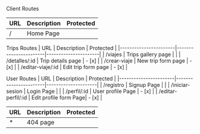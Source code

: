 Client Routes


|         URL           | Description           |    Protected         |
|-----------------------|-----------------------|----------------------|
|      /                | Home Page             |                      |


Trips Routes 
|         URL           | Description           |    Protected         |
|-----------------------|-----------------------|----------------------|
|     /viajes              | Trips gallery page    |                   |
|     /detalles/:id        | Trip details page     |        - [x]      |
|     /crear-viaje         | New trip form page    |        - [x]      |
|     /editar-viaje/:id    | Edit trip form page   |        - [x]      |



User Routes
|         URL           | Description           |    Protected        |
|-----------------------|-----------------------|---------------------|
|   /registro           | Signup Page           |                     |
|  /iniciar-sesion      | Login Page            |                     |
|  /perfil/:id          | User profile Page     |        - [x]        |
| /editar-perfil/:id    | Edit profile form Page|        - [x]        |



|         URL           | Description           |    Protected         |
|-----------------------|-----------------------|----------------------|
| *                     | 404 page              |                      |

